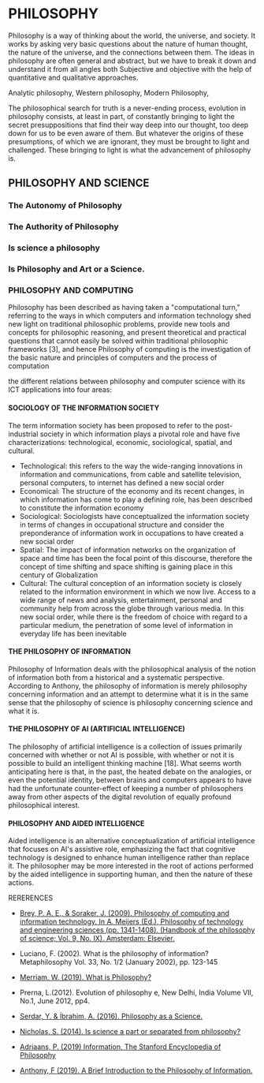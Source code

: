 # PHILOSOPHY

Philosophy is a way of thinking about the world, the universe, and society. It works by asking very basic questions about the nature of human thought, the nature of the universe, and the connections between them. The ideas in philosophy are often general and abstract, but we have to break it down and understand it from all angles both Subjective and objective with the help of quantitative and qualitative approaches.

Analytic philosophy, Western philosophy, Modern Philosophy, 

The philosophical search for truth is a never-ending process, evolution in philosophy consists, at least in part, of constantly bringing to light the secret presuppositions that find their way deep into our thought, too deep down for us to be even aware of them. But whatever the origins of these presumptions, of which we are ignorant, they must be brought to light and challenged. These bringing to light is what the advancement of philosophy is.

## PHILOSOPHY AND SCIENCE

### The Autonomy of Philosophy

### The Authority of Philosophy

### Is science a philosophy

### Is Philosophy and Art or a Science.

### PHILOSOPHY AND COMPUTING

Philosophy has been described as having taken a "computational turn," referring to the ways in which computers and information technology shed new light on traditional philosophic problems, provide new tools and concepts for philosophic reasoning, and present theoretical and practical questions that cannot easily be solved within traditional philosophic frameworks [3], and hence Philosophy of computing is the investigation of the basic nature and principles of computers and the process of computation

the different relations between philosophy and computer science with its ICT applications into four areas:

#### SOCIOLOGY OF THE INFORMATION SOCIETY

The term information society has been proposed to refer to the post-industrial society in which information plays a pivotal role and have five characterizations: technological, economic, sociological, spatial, and cultural.

* Technological: this refers to the way the wide-ranging innovations in information and communications, from cable and satellite television, personal computers, to internet has defined a new social order
* Economical: The structure of the economy and its recent changes, in which information has come to play a defining role, has been described to constitute the information economy
* Sociological: Sociologists have conceptualized the information society in terms of changes in occupational structure and consider the preponderance of information work in occupations to have created a new social order
* Spatial: The impact of information networks on the organization of space and time has been the focal point of this discourse, therefore the concept of time shifting and space shifting is gaining place in this century of Globalization
* Cultural: The cultural conception of an information society is closely related to the information environment in which we now live. Access to a wide range of news and analysis, entertainment, personal and community help from across the globe through various media. In this new social order, while there is the freedom of choice with regard to a particular medium, the penetration of some level of information in everyday life has been inevitable

#### THE PHILOSOPHY OF INFORMATION

Philosophy of Information deals with the philosophical analysis of the notion of information both from a historical and a systematic perspective.
According to Anthony, the philosophy of information is merely philosophy concerning information and an attempt to determine what it is in the same sense that the philosophy of science is philosophy concerning science and what it is.

#### THE PHILOSOPHY OF AI (ARTIFICIAL INTELLIGENCE)

The philosophy of artificial intelligence is a collection of issues primarily concerned with whether or not AI is possible, with whether or not it is possible to build an intelligent thinking machine [18].
What seems worth anticipating here is that, in the past, the heated debate on the analogies, or even the potential identity, between brains and computers appears to have had the unfortunate counter-effect of keeping a number of philosophers away from other aspects of the digital revolution of equally profound philosophical interest.

#### PHILOSOPHY AND AIDED INTELLIGENCE

Aided intelligence is an alternative conceptualization of artificial intelligence that focuses on AI's assistive role, emphasizing the fact that cognitive technology is designed to enhance human intelligence rather than replace it.
The philosopher may be more interested in the root of actions performed by the aided intelligence in supporting human, and then the nature of these actions.


RERERENCES

* [Brey, P. A. E., & Soraker, J. (2009). Philosophy of computing and information technology. In A. Meijers (Ed.), Philosophy of technology and engineering sciences (pp. 1341-1408). (Handbook of the philosophy of science; Vol. 9, No. IX). Amsterdam: Elsevier.](https://doi.org/10.1016/B978-0-44451667-1.50051-3)
* Luciano, F. (2002). What is the philosophy of information? Metaphilosophy Vol. 33, No. 1/2 (January 2002), pp. 123-145
* [Merriam, W. (2019). What is Philosophy?](https://www.merriam-webster.com/dictionary/philosophy)
* Prerna, L.(2012). Evolution of philosophy e, New Delhi, India Volume VII, No.1, June 2012, pp4.
* [Serdar, Y. & İbrahim, A. (2016). Philosophy as a Science.](http://www.irma-international.org/viewtitle/68368/)
* [Nicholas, S. (2014). Is science a part or separated from philosophy?](https://www.researchgate.net/post/Is_science_a_part_of_or_separate_from_philosophy)

* [Adriaans, P. (2019) Information, The Stanford Encyclopedia of Philosophy](https://plato.stanford.edu/archives/spr2019/entries/information/)
* [Anthony, F (2019). A Brief Introduction to the Philosophy of Information.](https://www.academia.edu/1230161/A_Brief_Introduction_to_the_Philosophy_of_Information)
